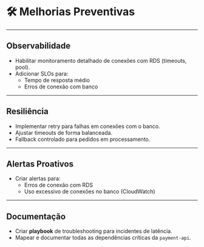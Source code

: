 # 🛠️ Melhorias Preventivas

---

##  Observabilidade

- Habilitar monitoramento detalhado de conexões com RDS (timeouts, pool).
- Adicionar SLOs para:
  - Tempo de resposta médio
  - Erros de conexão com banco

---

##  Resiliência

- Implementar retry para falhas em conexões com o banco.
- Ajustar timeouts de forma balanceada.
- Fallback controlado para pedidos em processamento.

---

##  Alertas Proativos

- Criar alertas para:
  - Erros de conexão com RDS
  - Uso excessivo de conexões no banco (CloudWatch)

---

##  Documentação

- Criar **playbook** de troubleshooting para incidentes de latência.
- Mapear e documentar todas as dependências críticas da `payment-api`.
